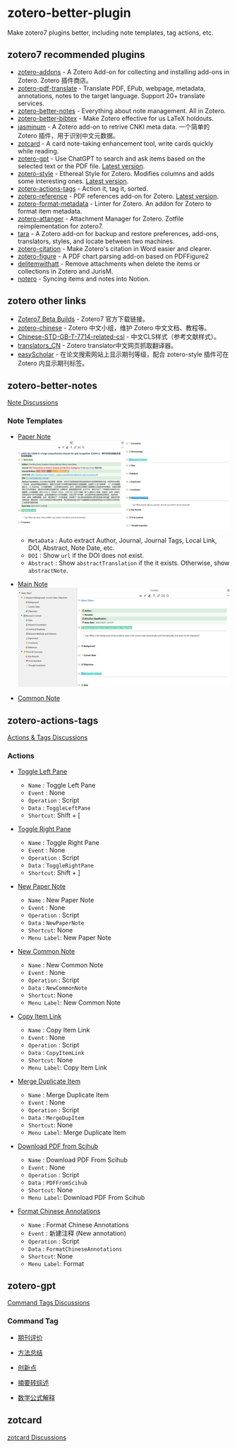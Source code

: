 # zotero-better-plugin

Make zotero7 plugins better, including note templates, tag actions, etc.

## zotero7 recommended plugins

- [zotero-addons](https://github.com/syt2/zotero-addons) - A Zotero Add-on for collecting and installing add-ons in Zotero. Zotero 插件商店。
- [zotero-pdf-translate](https://github.com/windingwind/zotero-pdf-translate) - Translate PDF, EPub, webpage, metadata, annotations, notes to the target language. Support 20+ translate services.
- [zotero-better-notes](https://github.com/windingwind/zotero-better-notes) - Everything about note management. All in Zotero.
- [zotero-better-bibtex](https://github.com/retorquere/zotero-better-bibtex) - Make Zotero effective for us LaTeX holdouts.
- [jasminum](https://github.com/l0o0/jasminum) - A Zotero add-on to retrive CNKI meta data. 一个简单的 Zotero 插件，用于识别中文元数据。
- [zotcard](https://github.com/018/zotcard) - A card note-taking enhancement tool, write cards quickly while reading.
- [zotero-gpt](https://github.com/MuiseDestiny/zotero-gpt) - Use ChatGPT to search and ask items based on the selected text or the PDF file. [Latest version](https://gitee.com/MuiseDestiny/plugins/raw/master/zotero-gpt.xpi).
- [zotero-style](https://github.com/MuiseDestiny/zotero-style) - Ethereal Style for Zotero. Modifies columns and adds some interesting ones. [Latest version](https://gitee.com/MuiseDestiny/plugins/raw/master/zotero-style.xpi).
- [zotero-actions-tags](https://github.com/windingwind/zotero-actions-tags) - Action it, tag it, sorted.
- [zotero-reference](https://github.com/MuiseDestiny/zotero-reference) - PDF references add-on for Zotero. [Latest version](https://gitee.com/MuiseDestiny/plugins/raw/master/zotero-reference.xpi).
- [zotero-format-metadata](https://github.com/northword/zotero-format-metadata) - Linter for Zotero. An addon for Zotero to format item metadata.
- [zotero-attanger](https://github.com/MuiseDestiny/zotero-attanger) - Attachment Manager for Zotero. Zotfile reimplementation for zotero7.
- [tara](https://github.com/l0o0/tara) - A Zotero add-on for backup and restore preferences, add-ons, translators, styles, and locate between two machines.
- [zotero-citation](https://github.com/MuiseDestiny/zotero-citation) - Make Zotero's citation in Word easier and clearer.
- [zotero-figure](https://github.com/MuiseDestiny/zotero-figure) - A PDF chart parsing add-on based on PDFFigure2
- [delitemwithatt](https://github.com/redleafnew/delitemwithatt) - Remove attachments when delete the items or collections in Zotero and JurisM.
- [notero](https://github.com/dvanoni/notero) - Syncing items and notes into Notion.

## zotero other links

- [Zotero7 Beta Builds](https://www.zotero.org/support/beta_builds) - Zotero7 官方下载链接。
- [zotero-chinese](https://zotero-chinese.com) - Zotero 中文小组，维护 Zotero 中文文档、教程等。
- [Chinese-STD-GB-T-7714-related-csl](https://github.com/redleafnew/Chinese-STD-GB-T-7714-related-csl) - 中文CLS样式（参考文献样式）。
- [translators_CN](https://github.com/l0o0/translators_CN) - Zotero translator中文网页抓取翻译器。
- [easyScholar](https://www.easyscholar.cc) - 在论文搜索网站上显示期刊等级，配合 zotero-style 插件可在 Zotero 内显示期刊标签。

## zotero-better-notes

[Note Discussions](https://github.com/windingwind/zotero-better-notes/discussions)

### Note Templates

- [Paper Note](./zotero-better-notes/[Item]PaperNote.md)
  ![Paper Note](./imgs/PaperNote.png)
  - `MetaData` : Auto extract Author, Journal, Journal Tags, Local Link, DOI, Abstract, Note Date, etc.
  - `DOI` : Show `url` if the DOI does not exist.
  - `Abstract` : Show `abstractTranslation` if the it exists. Otherwise, show `abstractNote`.

- [Main Note](./zotero-better-notes/[Text]MainNote.md)
  ![Main Note](./imgs/MainNote.png)

- [Common Note](./zotero-better-notes/[Text]CommonNote.md)

## zotero-actions-tags

[Actions & Tags Discussions](https://github.com/windingwind/zotero-actions-tags/discussions)

### Actions

- [Toggle Left Pane](./zotero-actions-tags/ToggleLeftPane)
  - `Name` : Toggle Left Pane
  - `Event` : None
  - `Operation` : Script
  - `Data` : `ToggleLeftPane`
  - `Shortcut`: Shift + [

- [Toggle Right Pane](./zotero-actions-tags/ToggleRightPane)
  - `Name` : Toggle Right Pane
  - `Event` : None
  - `Operation` : Script
  - `Data` : `ToggleRightPane`
  - `Shortcut`: Shift + ]

- [New Paper Note](./zotero-actions-tags/NewPaperNote)
  - `Name` : New Paper Note
  - `Event` : None
  - `Operation` : Script
  - `Data` : `NewPaperNote`
  - `Shortcut`: None
  - `Menu Label`: New Paper Note

- [New Common Note](./zotero-actions-tags/NewCommonNote)
  - `Name` : New Common Note
  - `Event` : None
  - `Operation` : Script
  - `Data` : `NewCommonNote`
  - `Shortcut`: None
  - `Menu Label`: New Common Note

- [Copy Item Link](./zotero-actions-tags/CopyItemLink)
  - `Name` : Copy Item Link
  - `Event` : None
  - `Operation` : Script
  - `Data` : `CopyItemLink`
  - `Shortcut`: None
  - `Menu Label`: Copy Item Link

- [Merge Duplicate Item](./zotero-actions-tags/MergeDupItem)
  - `Name` : Merge Duplicate Item
  - `Event` : None
  - `Operation` : Script
  - `Data` : `MergeDupItem`
  - `Shortcut`: None
  - `Menu Label`: Merge Duplicate Item

- [Download PDF from Scihub](./zotero-actions-tags/PDFFromScihub)
  - `Name` : Download PDF From Scihub
  - `Event` : None
  - `Operation` : Script
  - `Data` : `PDFFromScihub`
  - `Shortcut`: None
  - `Menu Label`: Download PDF From Scihub

- [Format Chinese Annotations](./zotero-actions-tags/FormatChineseAnnotations)
  - `Name` : Format Chinese Annotations
  - `Event` : 新建注释 (New annotation)
  - `Operation` : Script
  - `Data` : `FormatChineseAnnotations`
  - `Shortcut`: None
  - `Menu Label`: Format

## zotero-gpt

[Command Tags Discussions](https://github.com/MuiseDestiny/zotero-gpt/discussions)

### Command Tag

- [期刊评价](./zotero-gpt/JournalEvaluation)

- [方法总结](./zotero-gpt/MethodSummary)

- [创新点](./zotero-gpt/Innovation)

- [摘要转综述](./zotero-gpt/AbstractToReview)

- [数学公式解释](./zotero-gpt/MathSolver)

## zotcard

[zotcard Discussions](https://github.com/018/zotcard/discussions/2)
